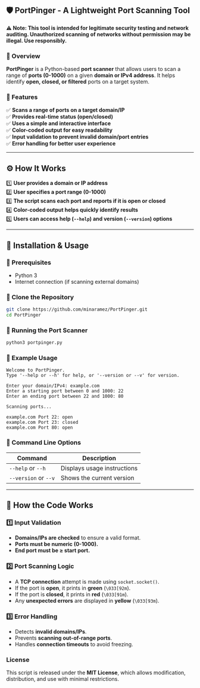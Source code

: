 ## **🛡️ PortPinger - A Lightweight Port Scanning Tool**
**⚠️ Note: This tool is intended for legitimate security testing and network auditing. Unauthorized scanning of networks without permission may be illegal. Use responsibly.**

### **📖 Overview**
**PortPinger** is a Python-based **port scanner** that allows users to scan a range of **ports (0-1000)** on a given **domain or IPv4 address**. It helps identify **open, closed, or filtered** ports on a target system.

### **🚀 Features**
✅ **Scans a range of ports on a target domain/IP**  
✅ **Provides real-time status (open/closed)**  
✅ **Uses a simple and interactive interface**  
✅ **Color-coded output for easy readability**  
✅ **Input validation to prevent invalid domain/port entries**  
✅ **Error handling for better user experience**  

---

## **⚙️ How It Works**
1️⃣ **User provides a domain or IP address**  
2️⃣ **User specifies a port range (0-1000)**  
3️⃣ **The script scans each port and reports if it is open or closed**  
4️⃣ **Color-coded output helps quickly identify results**  
5️⃣ **Users can access help (`--help`) and version (`--version`) options**  

---

## **📜 Installation & Usage**
### **🔹 Prerequisites**
- Python 3  
- Internet connection (if scanning external domains)

### **🔹 Clone the Repository**
```bash
git clone https://github.com/minaramez/PortPinger.git
cd PortPinger
```

### **🔹 Running the Port Scanner**
```bash
python3 portpinger.py
```

### **🔹 Example Usage**
```
Welcome to PortPinger.
Type '--help or --h' for help, or '--version or --v' for version.

Enter your domain/IPv4: example.com
Enter a starting port between 0 and 1000: 22
Enter an ending port between 22 and 1000: 80

Scanning ports...

example.com Port 22: open
example.com Port 23: closed
example.com Port 80: open
```

### **🔹 Command Line Options**
| Command | Description |
|---------|------------|
| `--help` or `--h` | Displays usage instructions |
| `--version` or `--v` | Shows the current version |

---

## **📝 How the Code Works**
### **1️⃣ Input Validation**
- **Domains/IPs are checked** to ensure a valid format.
- **Ports must be numeric (0-1000).**
- **End port must be ≥ start port.**

### **2️⃣ Port Scanning Logic**
- A **TCP connection** attempt is made using `socket.socket()`.
- If the port is **open**, it prints in **green** (`\033[92m`).
- If the port is **closed**, it prints in **red** (`\033[91m`).
- Any **unexpected errors** are displayed in **yellow** (`\033[93m`).

### **3️⃣ Error Handling**
- Detects **invalid domains/IPs**.
- Prevents **scanning out-of-range ports**.
- Handles **connection timeouts** to avoid freezing.

### License
This script is released under the **MIT License**, which allows modification, distribution, and use with minimal restrictions.